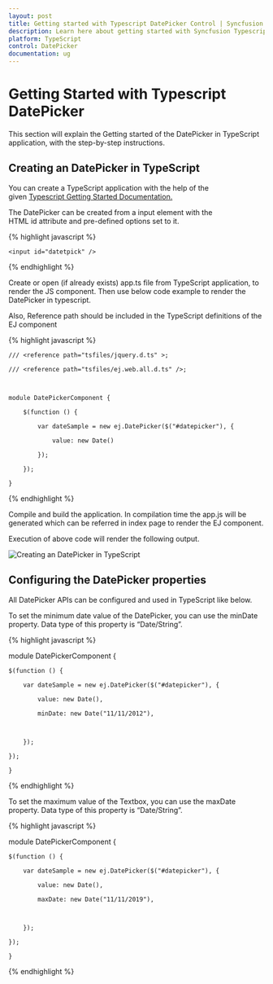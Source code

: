 ```yaml
---
layout: post
title: Getting started with Typescript DatePicker Control | Syncfusion
description: Learn here about getting started with Syncfusion Typescript DatePicker control, its elements, and more.
platform: TypeScript
control: DatePicker
documentation: ug
---
```


# Getting Started with Typescript DatePicker

This section will explain the Getting started of the DatePicker in TypeScript application, with the step-by-step instructions.

## Creating an DatePicker in TypeScript

You can create a TypeScript application with the help of the given [Typescript Getting Started Documentation.](https://help.syncfusion.com/js/typescript)

The DatePicker can be created from a input element with the HTML id attribute and pre-defined options set to it.

{% highlight javascript %}

    <input id="datetpick" />


{% endhighlight %}


Create or open (if already exists) app.ts file from TypeScript application, to render the JS component. Then use below code example to render the DatePicker in typescript.

Also, Reference path should be included in the TypeScript definitions of the EJ component

{% highlight javascript %}

    /// <reference path="tsfiles/jquery.d.ts" >;

    /// <reference path="tsfiles/ej.web.all.d.ts" />;



    module DatePickerComponent {

        $(function () {

            var dateSample = new ej.DatePicker($("#datepicker"), {

                value: new Date()

            });

        });   

    }

{% endhighlight %}


Compile and build the application. In compilation time the app.js will be generated which can be referred in index page to render the EJ component.

Execution of above code will render the following output.

![Creating an DatePicker in TypeScript](gettingstarted_images\gettingstarted_img1.png)

## Configuring the DatePicker properties

All DatePicker APIs can be configured and used in TypeScript like below.

To set the minimum date value of the DatePicker, you can use the minDate property. Data type of this property is “Date/String”.

{% highlight javascript %}

module DatePickerComponent {

    $(function () {

        var dateSample = new ej.DatePicker($("#datepicker"), {

            value: new Date(),

            minDate: new Date("11/11/2012"),



        });

    });   

    }

{% endhighlight %}


To set the maximum value of the Textbox, you can use the maxDate property. Data type of this property is “Date/String”.

{% highlight javascript %}

module DatePickerComponent {

    $(function () {

        var dateSample = new ej.DatePicker($("#datepicker"), {

            value: new Date(),

            maxDate: new Date("11/11/2019"),



        });

    });   

    }

{% endhighlight %}